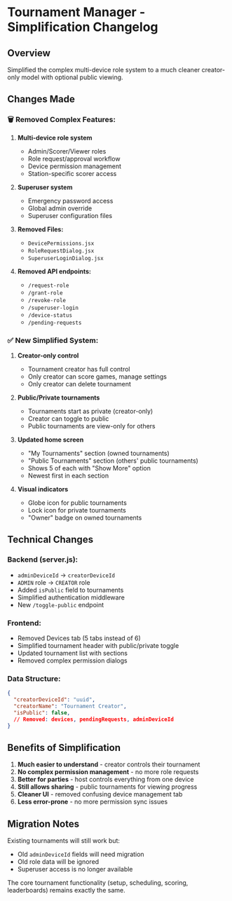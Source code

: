 # Tournament Manager - Simplification Changelog

## Overview
Simplified the complex multi-device role system to a much cleaner creator-only model with optional public viewing.

## Changes Made

### 🗑️ **Removed Complex Features:**

1. **Multi-device role system**
   - Admin/Scorer/Viewer roles
   - Role request/approval workflow
   - Device permission management
   - Station-specific scorer access

2. **Superuser system**
   - Emergency password access
   - Global admin override
   - Superuser configuration files

3. **Removed Files:**
   - `DevicePermissions.jsx`
   - `RoleRequestDialog.jsx` 
   - `SuperuserLoginDialog.jsx`

4. **Removed API endpoints:**
   - `/request-role`
   - `/grant-role`
   - `/revoke-role`
   - `/superuser-login`
   - `/device-status`
   - `/pending-requests`

### ✅ **New Simplified System:**

1. **Creator-only control**
   - Tournament creator has full control
   - Only creator can score games, manage settings
   - Only creator can delete tournament

2. **Public/Private tournaments**
   - Tournaments start as private (creator-only)
   - Creator can toggle to public
   - Public tournaments are view-only for others

3. **Updated home screen**
   - "My Tournaments" section (owned tournaments)
   - "Public Tournaments" section (others' public tournaments)
   - Shows 5 of each with "Show More" option
   - Newest first in each section

4. **Visual indicators**
   - Globe icon for public tournaments
   - Lock icon for private tournaments
   - "Owner" badge on owned tournaments

## Technical Changes

### Backend (server.js):
- `adminDeviceId` → `creatorDeviceId`
- `ADMIN` role → `CREATOR` role
- Added `isPublic` field to tournaments
- Simplified authentication middleware
- New `/toggle-public` endpoint

### Frontend:
- Removed Devices tab (5 tabs instead of 6)
- Simplified tournament header with public/private toggle
- Updated tournament list with sections
- Removed complex permission dialogs

### Data Structure:
```json
{
  "creatorDeviceId": "uuid",
  "creatorName": "Tournament Creator", 
  "isPublic": false,
  // Removed: devices, pendingRequests, adminDeviceId
}
```

## Benefits of Simplification

1. **Much easier to understand** - creator controls their tournament
2. **No complex permission management** - no more role requests
3. **Better for parties** - host controls everything from one device
4. **Still allows sharing** - public tournaments for viewing progress
5. **Cleaner UI** - removed confusing device management tab
6. **Less error-prone** - no more permission sync issues

## Migration Notes

Existing tournaments will still work but:
- Old `adminDeviceId` fields will need migration
- Old role data will be ignored
- Superuser access is no longer available

The core tournament functionality (setup, scheduling, scoring, leaderboards) remains exactly the same.
